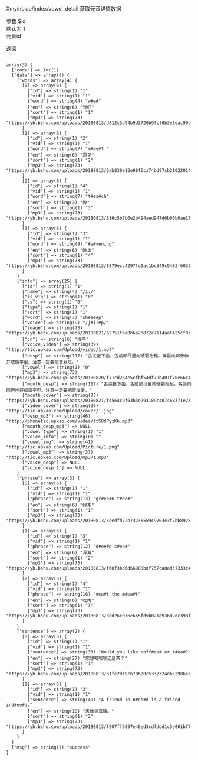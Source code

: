 Xmyinbiao/index/vowel_detail
获取元音详情数据

参数
$id  
默认为 1  
元音id

返回
<pre>
<code>
array(3) {
  ["code"] => int(1)
  ["data"] => array(4) {
    ["words"] => array(4) {
      [0] => array(6) {
        ["id"] => string(1) "1"
        ["vid"] => string(1) "1"
        ["word"] => string(4) "w#e#"
        ["en"] => string(6) "我们"
        ["sort"] => string(1) "1"
        ["mp3"] => string(73) "https://yb.bshu.com/uploads/20180813/d812c3b94b9d3726b97cf0b3e5dac90b.mp3"
      }
      [1] => array(6) {
        ["id"] => string(1) "2"
        ["vid"] => string(1) "1"
        ["word"] => string(7) "m#ee#t "
        ["en"] => string(6) "遇见"
        ["sort"] => string(1) "2"
        ["mp3"] => string(73) "https://yb.bshu.com/uploads/20180813/6ab830e13e98f6ca74bd97cb21022014.mp3"
      }
      [2] => array(6) {
        ["id"] => string(1) "4"
        ["vid"] => string(1) "1"
        ["word"] => string(7) "t#ea#ch"
        ["en"] => string(3) "教"
        ["sort"] => string(1) "3"
        ["mp3"] => string(73) "https://yb.bshu.com/uploads/20180813/816c5b7b0e2b494aed947d6b06b0ae17.mp3"
      }
      [3] => array(6) {
        ["id"] => string(1) "3"
        ["vid"] => string(1) "1"
        ["word"] => string(9) "#e#vening"
        ["en"] => string(6) "晚上"
        ["sort"] => string(1) "4"
        ["mp3"] => string(73) "https://yb.bshu.com/uploads/20180813/8879ecc4297fd0ac1bc349c9483f6032.mp3"
      }
    }
    ["info"] => array(25) {
      ["id"] => string(1) "1"
      ["name"] => string(4) "/i:/"
      ["is_vip"] => string(1) "0"
      ["vs"] => string(1) "0"
      ["type"] => string(1) "1"
      ["sort"] => string(1) "1"
      ["word"] => string(7) "sh#ee#p"
      ["voice"] => string(9) "/ʃ#i:#p/"
      ["image"] => string(73) "https://yb.bshu.com/uploads/20180821/a2751f6a0b6a260f2c7114aaf425cf03.jpg"
      ["cn"] => string(6) "绵羊"
      ["voice_video"] => string(39) "http://tic.upkao.com/Upload/video/1.mp4"
      ["desp"] => string(117) "舌尖抵下齿，舌前部尽量向硬颚抬起。嘴唇向两旁伸开成扁平型。注意一定要把音发足。"
      ["vowel"] => string(1) "0"
      ["mp3"] => string(73) "https://yb.bshu.com/uploads/20180820/f71cd264e5cfbf54df79b401f70e66c4.mp3"
      ["mouth_desp"] => string(117) "舌尖抵下齿，舌前部尽量向硬颚抬起。嘴唇向两旁伸开成扁平型。注意一定要把音发足。"
      ["mouth_cover"] => string(73) "https://yb.bshu.com/uploads/20180821/f4564c9f63b3e293189c407468371e23.jpg"
      ["video_cover"] => string(39) "http://tic.upkao.com/Upload/cover/1.jpg"
      ["desp_mp3"] => string(46) "http://phonetic.upkao.com/video/ttS8dPyzKh.mp3"
      ["mouth_desp_mp3"] => NULL
      ["vowel_type"] => string(1) "1"
      ["voice_info"] => string(0) ""
      ["vowel_img"] => string(41) "http://tic.upkao.com/Upload/Picture/1.png"
      ["vowel_mp3"] => string(37) "http://tic.upkao.com/Upload/mp3/1.mp3"
      ["voice_desp"] => NULL
      ["voice_desp_1"] => NULL
    }
    ["phrase"] => array(3) {
      [0] => array(6) {
        ["id"] => string(1) "1"
        ["vid"] => string(1) "1"
        ["phrase"] => string(13) "gr#ee#n t#ea#"
        ["en"] => string(6) "绿茶"
        ["sort"] => string(1) "1"
        ["mp3"] => string(73) "https://yb.bshu.com/uploads/20180813/5eedfd72b73236559c9703e3f7bb8925.mp3"
      }
      [1] => array(6) {
        ["id"] => string(1) "3"
        ["vid"] => string(1) "1"
        ["phrase"] => string(12) "d#ee#p s#ea#"
        ["en"] => string(6) "深海"
        ["sort"] => string(1) "2"
        ["mp3"] => string(73) "https://yb.bshu.com/uploads/20180813/f60f3bd6d66908bdf757ca0adc7333c4.mp3"
      }
      [2] => array(6) {
        ["id"] => string(1) "4"
        ["vid"] => string(1) "1"
        ["phrase"] => string(16) "#ea#t the m#ea#t"
        ["en"] => string(6) "吃肉"
        ["sort"] => string(1) "3"
        ["mp3"] => string(73) "https://yb.bshu.com/uploads/20180813/3ed26c076e665fd5b021a93602dc398f.mp3"
      }
    }
    ["sentence"] => array(2) {
      [0] => array(6) {
        ["id"] => string(1) "1"
        ["vid"] => string(1) "1"
        ["sentence"] => string(33) "Would you like coff#ee# or t#ea#?"
        ["en"] => string(27) "您想喝咖啡还是茶？"
        ["sort"] => string(1) "1"
        ["mp3"] => string(73) "https://yb.bshu.com/uploads/20180813/31fe2d19cb70620c5332324db52986ee.mp3"
      }
      [1] => array(6) {
        ["id"] => string(1) "3"
        ["vid"] => string(1) "1"
        ["sentence"] => string(40) "A friend in n#ee#d is a friend ind#ee#d."
        ["en"] => string(18) "患难见真情。"
        ["sort"] => string(1) "2"
        ["mp3"] => string(73) "https://yb.bshu.com/uploads/20180813/f907ff6857e46ed3cdfddd1c3e061b77.mp3"
      }
    }
  }
  ["msg"] => string(7) "success"
}
</code>
</pre>
